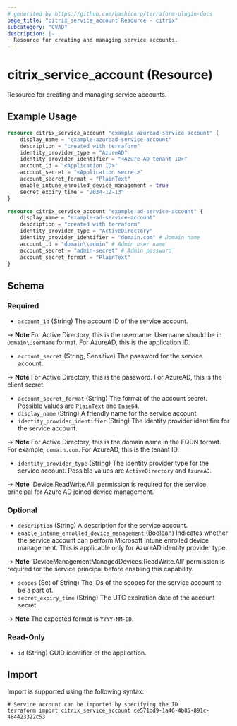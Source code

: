 ```yaml
---
# generated by https://github.com/hashicorp/terraform-plugin-docs
page_title: "citrix_service_account Resource - citrix"
subcategory: "CVAD"
description: |-
  Resource for creating and managing service accounts.
---
```


# citrix_service_account (Resource)

Resource for creating and managing service accounts.

## Example Usage

```terraform
resource citrix_service_account "example-azuread-service-account" {
    display_name = "example-azuread-service-account"
    description = "created with terraform"
    identity_provider_type = "AzureAD"
    identity_provider_identifier = "<Azure AD tenant ID>"
    account_id = "<Application ID>"
    account_secret = "<Application secret>"
    account_secret_format = "PlainText"
    enable_intune_enrolled_device_management = true
    secret_expiry_time = "2034-12-13"
}

resource citrix_service_account "example-ad-service-account" {
    display_name = "example-ad-service-account"
    description = "created with terraform"
    identity_provider_type = "ActiveDirectory"
    identity_provider_identifier = "domain.com" # Domain name
    account_id = "domain\\admin" # Admin user name
    account_secret = "admin-secret" # Admin password
    account_secret_format = "PlainText"
}
```

<!-- schema generated by tfplugindocs -->
## Schema

### Required

- `account_id` (String) The account ID of the service account.

 -> **Note** For Active Directory, this is the username. Username should be in `Domain\UserName` format. For AzureAD, this is the application ID.
- `account_secret` (String, Sensitive) The password for the service account.

 -> **Note** For Active Directory, this is the password. For AzureAD, this is the client secret.
- `account_secret_format` (String) The format of the account secret. Possible values are `PlainText` and `Base64`.
- `display_name` (String) A friendly name for the service account.
- `identity_provider_identifier` (String) The identity provider identifier for the service account.

 -> **Note** For Active Directory, this is the domain name in the FQDN format. For example, `domain.com`. For AzureAD, this is the tenant ID.
- `identity_provider_type` (String) The identity provider type for the service account. Possible values are `ActiveDirectory` and `AzureAD`.

 -> **Note** 'Device.ReadWrite.All' permission is required for the service principal for Azure AD joined device management.

### Optional

- `description` (String) A description for the service account.
- `enable_intune_enrolled_device_management` (Boolean) Indicates whether the service account can perform Microsoft Intune enrolled device management. This is applicable only for AzureAD identity provider type.

 -> **Note** 'DeviceManagementManagedDevices.ReadWrite.All' permission is required for the service principal before enabling this capability.
- `scopes` (Set of String) The IDs of the scopes for the service account to be a part of.
- `secret_expiry_time` (String) The UTC expiration date of the account secret.

 -> **Note** The expected format is `YYYY-MM-DD`.

### Read-Only

- `id` (String) GUID identifier of the application.

## Import

Import is supported using the following syntax:

```shell
# Service account can be imported by specifying the ID
terraform import citrix_service_account ce571dd9-1a46-4b85-891c-484423322c53
```